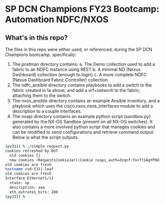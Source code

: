 # SP DCN Champions FY23 Bootcamp: Automation NDFC/NXOS

## What's in this repo?

The files in this repo were either used, or referenced, during the SP DCN Champions bootcamp, specifically:

1. The postman directory contains:
    a. The Demo collection used to add a fabric to an NDFC instance using REST
    b. A minimal ND (Nexus Dashboard) collection (enough to login)
    c. A more complete NDFC (Nexus Dashboard Fabric Controller) collection.
2. The ndfc_ansible directory contains playbooks to add a switch to the fabric created in 1a above, and add a vrf+network to the fabric; attaching them to the switch.
3. The nxos_ansible directory contains an example Ansible inventory, and a playbook which uses the cisco.nxos.nxos_interfaces module to add a description to a couple interfaces.
4. The nxapi directory contains an example python script (sandbox.py) generated by the NX-OS Sandbox (present on all NX-OS switches).  It also contains a more involved python script that manages cookies and can be modified to send configurations and retrieve command output.  Below is what the script outputs:

```bash
(py311) % ./simple_request.py 
cookies refreshed by DUT
  old cookies {}
  new cookies <RequestsCookieJar[<Cookie nxapi_auth=dzqnf:Yo+Tt1AqYP8UIDukCy5pvIeBmn8= for 10.1.1.1/>]>
old cookies are fresh
hostname cvd-1311-leaf
old cookies are fresh
Interface Ethernet1/11
  state: up
  description: aaa
  eth_outrate1_bits: 280
(py311) % 
```


